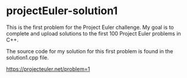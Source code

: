 # projectEuler-solution1

This is the first problem for the Project Euler challenge.
My goal is to complete and upload solutions to the first 100 Project Euler problems in C++.

The source code for my solution for this first problem is found in the solution1.cpp file.

https://projecteuler.net/problem=1
